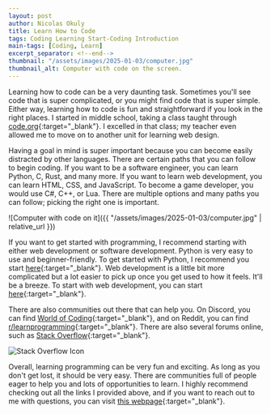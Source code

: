 ```yaml
---
layout: post
author: Nicolas Okuly
title: Learn How to Code
tags: Coding Learning Start-Coding Introduction
main-tags: [Coding, Learn]
excerpt_separator: <!--end-->
thumbnail: "/assets/images/2025-01-03/computer.jpg"
thumbnail_alt: Computer with code on the screen.
---
```


Learning how to code can be a very daunting task. Sometimes you'll see code that is super complicated, or you might find code that is super simple. <!--end--> Either way, learning how to code is fun and straightforward if you look in the right places. I started in middle school, taking a class taught through [code.org](https://code.org){:target="_blank"}. I excelled in that class; my teacher even allowed me to move on to another unit for learning web design.

Having a goal in mind is super important because you can become easily distracted by other languages. There are certain paths that you can follow to begin coding. If you want to be a software engineer, you can learn Python, C, Rust, and many more. If you want to learn web development, you can learn HTML, CSS, and JavaScript. To become a game developer, you would use C#, C++, or Lua. There are multiple options and many paths you can follow; picking the right one is important.

![Computer with code on it]({{ "/assets/images/2025-01-03/computer.jpg" | relative_url }})

If you want to get started with programming, I recommend starting with either web development or software development. Python is very easy to use and beginner-friendly. To get started with Python, I recommend you start [here](https://www.pythontutorial.net/){:target="_blank"}. Web development is a little bit more complicated but a lot easier to pick up once you get used to how it feels. It'll be a breeze. To start with web development, you can start [here](https://w3schools.com){:target="_blank"}.

There are also communities out there that can help you. On Discord, you can find [World of Coding](https://discord.gg/program){:target="_blank"}, and on Reddit, you can find [r/learnprogramming](https://reddit.com/r/learnprogramming){:target="_blank"}. There are also several forums online, such as [Stack Overflow](https://stackoverflow.com){:target="_blank"}.

![Stack Overflow Icon](https://stackoverflow.design/assets/img/logos/so/logo-stackoverflow.png)

Overall, learning programming can be very fun and exciting. As long as you don't get lost, it should be very easy. There are communities full of people eager to help you and lots of opportunities to learn. I highly recommend checking out all the links I provided above, and if you want to reach out to me with questions, you can visit [this webpage](https://nicolas-okuly.github.io/contact.html){:target="_blank"}.
